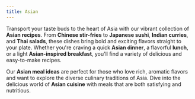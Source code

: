 ```yaml
---
title: Asian
---
```


Transport your taste buds to the heart of Asia with our vibrant collection of **Asian recipes**. From **Chinese stir-fries** to **Japanese sushi**, **Indian curries**, and **Thai salads**, these dishes bring bold and exciting flavors straight to your plate. Whether you're craving a quick **Asian dinner**, a flavorful **lunch**, or a light **Asian-inspired breakfast**, you'll find a variety of delicious and easy-to-make recipes.

Our **Asian meal ideas** are perfect for those who love rich, aromatic flavors and want to explore the diverse culinary traditions of Asia. Dive into the delicious world of **Asian cuisine** with meals that are both satisfying and nutritious.
